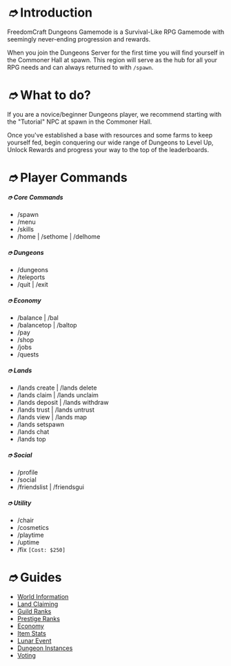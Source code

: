 # _➮_ Introduction

FreedomCraft Dungeons Gamemode is a Survival-Like RPG Gamemode with seemingly never-ending progression and rewards.&#x20;

When you join the Dungeons Server for the first time you will find yourself in the Commoner Hall at spawn. This region will serve as the hub for all your RPG needs and can always returned to with `/spawn`.

# _➮_ What to do?

If you are a novice/beginner Dungeons player, we recommend starting with the "Tutorial" NPC at spawn in the Commoner Hall.

Once you've established a base with resources and some farms to keep yourself fed, begin conquering our wide range of Dungeons to Level Up, Unlock Rewards and progress your way to the top of the leaderboards.

# _➮_ Player Commands

##### ➮ Core Commands
- /spawn
- /menu
- /skills
- /home | /sethome | /delhome

##### ➮ Dungeons
- /dungeons
- /teleports
- /quit | /exit

##### ➮ Economy
- /balance | /bal
- /balancetop | /baltop
- /pay
- /shop
- /jobs
- /quests

##### ➮ Lands
- /lands create | /lands delete
- /lands claim | /lands unclaim
- /lands deposit | /lands withdraw
- /lands trust | /lands untrust
- /lands view | /lands map
- /lands setspawn
- /lands chat
- /lands top

##### ➮ Social
- /profile
- /social
- /friendslist | /friendsgui

##### ➮ Utility
- /chair 
- /cosmetics
- /playtime
- /uptime
- /fix   `[Cost: $250]`

# _➮_ Guides

- [World Information](Dungeons/Guides/World%20Information.md)
- [Land Claiming](Dungeons/Guides/Land%20Claiming.md)
- [Guild Ranks](Dungeons/Guides/Guild%20Ranks.md)
- [Prestige Ranks](Dungeons/Guides/Prestige%20Ranks.md)
- [Economy](Dungeons/Guides/Economy.md)
- [Item Stats](Dungeons/Guides/Item%20Stats.md)
- [Lunar Event](Dungeons/Guides/Lunar%20Event.md)
- [Dungeon Instances](Dungeons/Guides/Dungeon%20Instances.md)
- [Voting](Dungeons/Guides/Voting.md)
